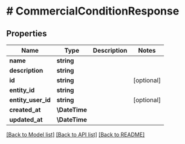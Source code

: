 # # CommercialConditionResponse

## Properties

Name | Type | Description | Notes
------------ | ------------- | ------------- | -------------
**name** | **string** |  |
**description** | **string** |  |
**id** | **string** |  | [optional]
**entity_id** | **string** |  |
**entity_user_id** | **string** |  | [optional]
**created_at** | **\DateTime** |  |
**updated_at** | **\DateTime** |  |

[[Back to Model list]](../../README.md#models) [[Back to API list]](../../README.md#endpoints) [[Back to README]](../../README.md)
